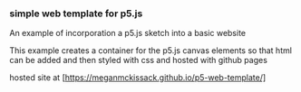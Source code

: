 ### simple web template for p5.js

An example of incorporation a p5.js sketch into a basic website

This example creates a container for the p5.js canvas elements so that html can be added and then styled with css and hosted with github pages

hosted site at [https://meganmckissack.github.io/p5-web-template/]